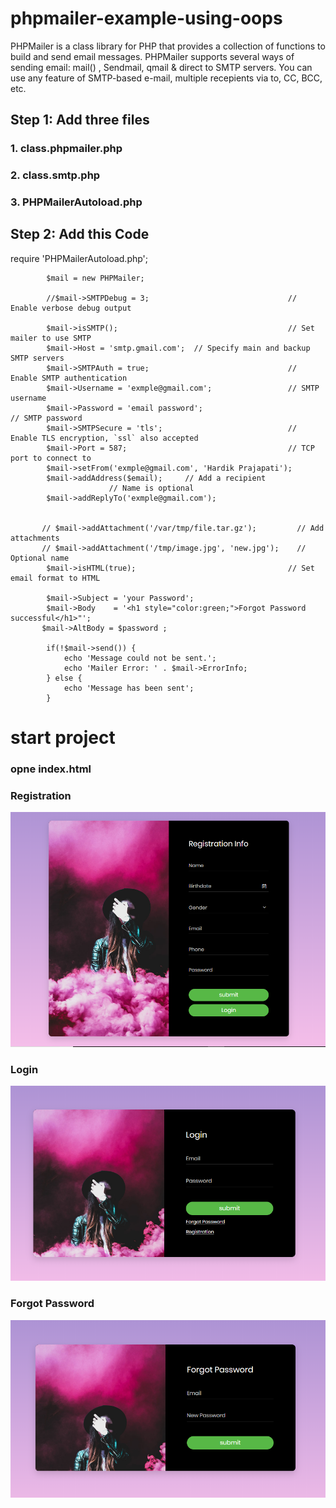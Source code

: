 # phpmailer-example-using-oops
PHPMailer is a class library for PHP that provides a collection of functions to build and send email messages. PHPMailer supports several ways of sending email: mail() , Sendmail, qmail &amp; direct to SMTP servers. You can use any feature of SMTP-based e-mail, multiple recepients via to, CC, BCC, etc.

## Step 1: Add three files 

### 1. class.phpmailer.php 
### 2. class.smtp.php
### 3. PHPMailerAutoload.php

## Step 2: Add this Code


require 'PHPMailerAutoload.php';
            
            $mail = new PHPMailer;
            
            //$mail->SMTPDebug = 3;                               // Enable verbose debug output
            
            $mail->isSMTP();                                      // Set mailer to use SMTP
            $mail->Host = 'smtp.gmail.com';  // Specify main and backup SMTP servers
            $mail->SMTPAuth = true;                               // Enable SMTP authentication
            $mail->Username = 'exmple@gmail.com';                 // SMTP username
            $mail->Password = 'email password';                           // SMTP password
            $mail->SMTPSecure = 'tls';                            // Enable TLS encryption, `ssl` also accepted
            $mail->Port = 587;                                    // TCP port to connect to      
            $mail->setFrom('exmple@gmail.com', 'Hardik Prajapati');
            $mail->addAddress($email);     // Add a recipient
                          // Name is optional
            $mail->addReplyTo('exmple@gmail.com');
           
            
           // $mail->addAttachment('/var/tmp/file.tar.gz');         // Add attachments
           // $mail->addAttachment('/tmp/image.jpg', 'new.jpg');    // Optional name
            $mail->isHTML(true);                                  // Set email format to HTML
            
            $mail->Subject = 'your Password';
            $mail->Body    = '<h1 style="color:green;">Forgot Password successful</h1>"';
           $mail->AltBody = $password ;
            
            if(!$mail->send()) {
                echo 'Message could not be sent.';
                echo 'Mailer Error: ' . $mail->ErrorInfo;
            } else {
                echo 'Message has been sent';
            }

# start project

### opne index.html

### Registration
![Alt text](./index.PNG "Optional Title")

### Login

![Alt text](./login.PNG "Optional Title")

### Forgot Password

![Alt text](./forgot.PNG "Optional Title")
